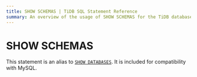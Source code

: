 ```yaml
---
title: SHOW SCHEMAS | TiDB SQL Statement Reference
summary: An overview of the usage of SHOW SCHEMAS for the TiDB database.
---
```


# SHOW SCHEMAS

This statement is an alias to [`SHOW DATABASES`](/sql-statements/sql-statement-show-databases.md). It is included for compatibility with MySQL.
